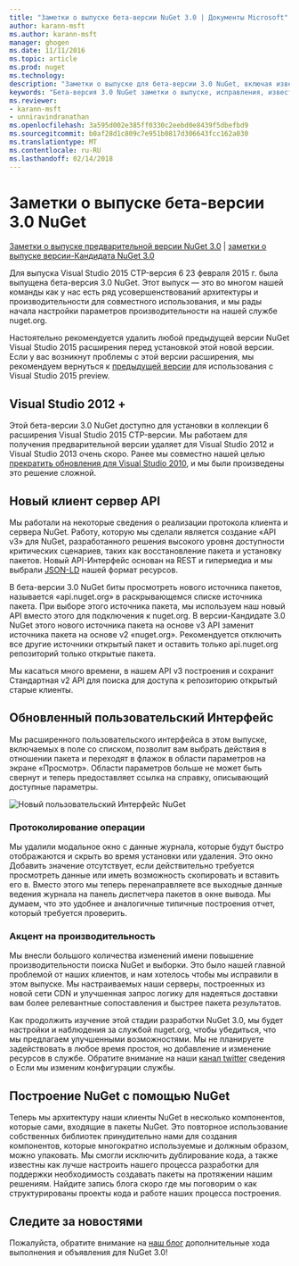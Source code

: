 ```yaml
---
title: "Заметки о выпуске бета-версии NuGet 3.0 | Документы Microsoft"
author: karann-msft
ms.author: karann-msft
manager: ghogen
ms.date: 11/11/2016
ms.topic: article
ms.prod: nuget
ms.technology: 
description: "Заметки о выпуске для бета-версии 3.0 NuGet, включая известные проблемы, исправленные ошибки, добавленные функции и DCR."
keywords: "Бета-версия 3.0 NuGet заметки о выпуске, исправления, известными проблемами, добавлены функции, DCR"
ms.reviewer:
- karann-msft
- unniravindranathan
ms.openlocfilehash: 3a595d002e385ff0330c2eebd0e8439f5dbefbd9
ms.sourcegitcommit: b0af28d1c809c7e951b0817d306643fcc162a030
ms.translationtype: MT
ms.contentlocale: ru-RU
ms.lasthandoff: 02/14/2018
---
```

# <a name="nuget-30-beta-release-notes"></a>Заметки о выпуске бета-версии 3.0 NuGet

[Заметки о выпуске предварительной версии NuGet 3.0](../release-notes/nuget-3.0-preview.md) | [заметки о выпуске версии-Кандидата NuGet 3.0](../release-notes/nuget-3.0-rc.md)

Для выпуска Visual Studio 2015 CTP-версия 6 23 февраля 2015 г. была выпущена бета-версия 3.0 NuGet. Этот выпуск — это во многом нашей команды как у нас есть ряд усовершенствований архитектуры и производительности для совместного использования, и мы рады начала настройки параметров производительности на нашей службе nuget.org.

Настоятельно рекомендуется удалить любой предыдущей версии NuGet Visual Studio 2015 расширения перед установкой этой новой версии.  Если у вас возникнут проблемы с этой версии расширения, мы рекомендуем вернуться к [предыдущей версии](http://nuget.codeplex.com/downloads/get/909582) для использования с Visual Studio 2015 preview.

## <a name="visual-studio-2012"></a>Visual Studio 2012 +

Этой бета-версии 3.0 NuGet доступно для установки в коллекции 6 расширения Visual Studio 2015 CTP-версии. Мы работаем для получения предварительной версии удаляет для Visual Studio 2012 и Visual Studio 2013 очень скоро. Ранее мы совместно нашей целью [прекратить обновления для Visual Studio 2010](http://blog.nuget.org/20141002/visual-studio-2010.html), и мы были произведены это решение сложной.

## <a name="new-clientserver-api"></a>Новый клиент сервер API

Мы работали на некоторые сведения о реализации протокола клиента и сервера NuGet. Работу, которую мы сделали является создание «API v3» для NuGet, разработанного решения высокого уровня доступности критических сценариев, таких как восстановление пакета и установку пакетов. Новый API-Интерфейс основан на REST и гипермедиа и мы выбрали [JSON-LD](http://json-ld.org) нашей формат ресурсов.

В бета-версии 3.0 NuGet биты просмотреть нового источника пакетов, называется «api.nuget.org» в раскрывающемся списке источника пакета.   При выборе этого источника пакета, мы используем наш новый API вместо этого для подключения к nuget.org. В версии-Кандидате 3.0 NuGet этого нового источника пакета на основе v3 API заменит источника пакета на основе v2 «nuget.org».  Рекомендуется отключить все другие источники открытый пакет и оставить только api.nuget.org репозиторий только открытые пакета.

Мы касаться много времени, в нашем API v3 построения и сохранит Стандартная v2 API для поиска для доступа к репозиторию открытый старые клиенты.

## <a name="updated-ui"></a>Обновленный пользовательский Интерфейс

Мы расширенного пользовательского интерфейса в этом выпуске, включаемых в поле со списком, позволит вам выбрать действия в отношении пакета и переходят в флажок в области параметров на экране «Просмотр».  Области параметров больше не может быть свернут и теперь предоставляет ссылка на справку, описывающий доступные параметры.

![Новый пользовательский Интерфейс NuGet](./media/NuGet-3.0-Beta/updated-ui.png)


### <a name="operation-logging"></a>Протоколирование операции

Мы удалили модальное окно с данные журнала, которые будут быстро отображаются и скрыть во время установки или удаления.  Это окно Добавить значение отсутствует, если действительно требуется просмотреть данные или иметь возможность скопировать и вставить его в.  Вместо этого мы теперь перенаправляете все выходные данные ведения журнала на панель диспетчера пакетов в окне вывода.  Мы думаем, что это удобнее и аналогичные типичные построения отчет, который требуется проверить.


### <a name="focus-on-performance"></a>Акцент на производительность

Мы внесли большого количества изменений имени повышение производительности поиска NuGet и выборки.  Это было нашей главной проблемой от наших клиентов, и нам хотелось чтобы мы исправили в этом выпуске.  Мы настраиваемых наши серверы, построенных из новой сети CDN и улучшенная запрос логику для надеяться доставки вам более релевантные сопоставления и быстрее пакета результатов.

Как продолжить изучение этой стадии разработки NuGet 3.0, мы будет настройки и наблюдения за службой nuget.org, чтобы убедиться, что мы предлагаем улучшенными возможностями.  Мы не планируете задействовать в любое время простоя, но добавление и изменение ресурсов в службе.  Обратите внимание на наши [канал twitter](http://twitter.com/nuget) сведения о Если мы изменим конфигурации службы.

## <a name="building-nuget-with-nuget"></a>Построение NuGet с помощью NuGet

Теперь мы архитектуру наши клиенты NuGet в несколько компонентов, которые сами, входящие в пакеты NuGet. Это повторное использование собственных библиотек принудительно нами для создания компонентов, которые многократно используемые и должным образом, можно упаковать.  Мы смогли исключить дублирование кода, а также известны как лучше настроить нашего процесса разработки для поддержки необходимость создавать пакеты на протяжении нашим решениям.  Найдите запись блога скоро где мы поговорим о как структурированы проекты кода и работе наших процесса построения.

## <a name="stay-tuned"></a>Следите за новостями

Пожалуйста, обратите внимание на [наш блог](http://blog.nuget.org) дополнительные хода выполнения и объявления для NuGet 3.0!
